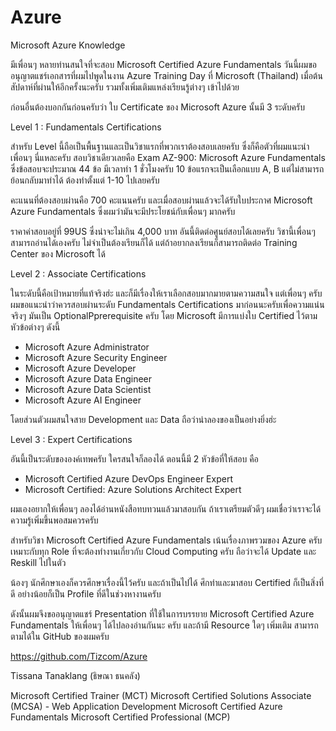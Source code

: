 # Azure
Microsoft Azure Knowledge

มีเพื่อนๆ หลายท่านสนใจที่จะสอบ Microsoft Certified Azure Fundamentals วันนี้ผมขออนุญาตแชร์เอกสารที่ผมไปพูดในงาน Azure Training Day ที่ Microsoft (Thailand) เมื่อต้นสัปดาห์ที่ผ่านให้อีกครั้งนะครับ รวมทั้งเพิ่มเติมแหล่งเรียนรู้ต่างๆ เข้าไปด้วย

ก่อนอื่นต้องบอกกันก่อนครับว่า ใบ Certificate ของ Microsoft Azure นั้นมี 3 ระดับครับ

Level 1 : Fundamentals Certifications

สำหรับ Level นี้ถือเป็นพื้นฐานและเป็นวิชาแรกที่พวกเราต้องสอบเลยครับ ซึ่งก็คือตัวที่ผมแนะนำเพื่อนๆ นี่แหละครับ สอบวิชาเดียวเลยคือ Exam AZ-900: Microsoft Azure Fundamentals ซึ่งข้อสอบจะประมาณ 44 ข้อ มีเวลาทำ 1 ชั่วโมงครับ 10 ข้อแรกจะเป็นเลือกแบบ A, B แต่ไม่สามารถย้อนกลับมาทำได้ ต้องทำตั้งแต่ 1-10 ไปเลยครับ 

คะแนนที่ต้องสอบผ่านคือ 700 คะแนนครับ และเมื่อสอบผ่านแล้วจะได้รับใบประกาศ Microsoft Azure Fundamentals ซึ่งผมว่ามันจะมีประโยชน์กับเพื่อนๆ มากครับ

ราคาค่าสอบอยู่ที่ 99US ซึ่งน่าจะไม่เกิน 4,000 บาท อันนี้ติดต่อศูนย์สอบได้เลยครับ วิชานี้เพื่อนๆ สามารถอ่านได้เองครับ ไม่จำเป็นต้องเรียนก็ได้ แต่ถ้าอยากลงเรียนก็สามารถติดต่อ Training Center ของ Microsoft ได้ 

Level 2 : Associate Certifications

ในระดับนี้คือเป้าหมายที่แท้จริงฮ่ะ และก็มีเรื่องให้เราเลือกสอบมากมายตามความสนใจ แต่เพื่อนๆ ครับ ผมขอแนะนำว่าควรสอบผ่านระดับ Fundamentals Certifications มาก่อนนะครับเพื่อความแน่น จริงๆ มันเป็น OptionalPprerequisite ครับ โดย Microsoft มีการแบ่งใบ Certified ไว้ตามหัวข้อต่างๆ ดังนี้

- Microsoft Azure Administrator
- Microsoft Azure Security Engineer
- Microsoft Azure Developer
- Microsoft Azure Data Engineer
- Microsoft Azure Data Scientist
- Microsoft Azure AI Engineer 

โดยส่วนตัวผมสนใจสาย Development และ Data ถือว่าน่าลองของเป็นอย่างยิ่งฮ่ะ

Level 3 : Expert Certifications

อันนี้เป็นระดับขององค์เทพครับ ใครสนใจก็ลองได้ ตอนนี้มี 2 หัวข้อที่ให้สอบ คือ

- Microsoft Certified Azure DevOps Engineer Expert 
- Microsoft Certified: Azure Solutions Architect Expert

ผมเองอยากให้เพื่อนๆ ลองได้อ่านหนังสือทบทวนแล้วมาสอบกัน ถ้าเราเตรียมตัวดีๆ ผมเชื่อว่าเราจะได้ความรู้เพิ่มขึ้นพอสมควรครับ 

สำหรับวิชา Microsoft Certified Azure Fundamentals เน้นเรื่องภาพรวมของ Azure ครับเหมาะกับทุก Role ที่จะต้องทำงานเกี่ยวกับ Cloud Computing ครับ ถือว่าจะได้ Update และ Reskill ไปในตัว

น้องๆ นักศึกษาเองก็ควรศึกษาเรื่องนี้ไว้ครับ และถ้าเป็นไปได้ ศึกทำและมาสอบ Certified ก็เป็นสิ่งที่ดี อย่างน้อยก็เป็น Profile ที่ดีในช่วงหางานครับ

ดังนั้นผมจึงขออนุญาตแชร์ Presentation ที่ใช้ในการบรรยาย Microsoft Certified Azure Fundamentals ให้เพื่อนๆ ได้ไปลองอ่านกันนะ ครับ และถ้ามี Resource ใดๆ เพิ่มเติม สามารถตามได้ใน GitHub ของผมครับ

https://github.com/Tizcom/Azure

Tissana Tanaklang (ธิษณา ธนคลัง)

Microsoft Certified Trainer (MCT)
Microsoft Certified Solutions Associate (MCSA) - Web Application Development
Microsoft Certified Azure Fundamentals
Microsoft Certified Professional (MCP)
